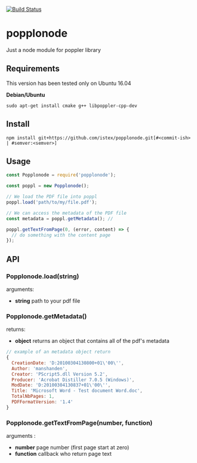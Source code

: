 [![Build Status](https://travis-ci.org/istex/popplonode.svg?branch=master)](https://travis-ci.org/istex/popplonode)

# popplonode
Just a node module for poppler library

## Requirements
This version has been tested only on Ubuntu 16.04

**Debian/Ubuntu**
```shell
sudo apt-get install cmake g++ libpoppler-cpp-dev
```

## Install
```shell
npm install git+https://github.com/istex/popplonode.git[#<commit-ish> | #semver:<semver>]
```

## Usage
```javascript
const Popplonode = require('popplonode');

const poppl = new Popplonode();

// We load the PDF file into poppl
poppl.load('path/to/my/file.pdf'); 

// We can access the metadata of the PDF file
const metadata = poppl.getMetadata(); // 

poppl.getTextFromPage(0, (error, content) => {
  // do something with the content page
});
```

## API

### Popplonode.load(string)
arguments: 
- **string** path to your pdf file

### Popplonode.getMetadata()
returns: 
- **object** returns an object that contains all of the pdf's metadata
```js
// example of an metadata object return
{ 
  CreationDate: 'D:20100304130800+01\'00\'',
  Author: 'manshanden',
  Creator: 'PScript5.dll Version 5.2',
  Producer: 'Acrobat Distiller 7.0.5 (Windows)',
  ModDate: 'D:20100304130837+01\'00\'',
  Title: 'Microsoft Word - Test document Word.doc',
  TotalNbPages: 1,
  PDFFormatVersion: '1.4'
}
```

### Popplonode.getTextFromPage(number, function)
arguments : 
- **number** page number (first page start at zero)
- **function** callback who return page text